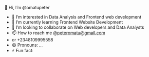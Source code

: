  👋 Hi, I’m @omatupeter
- 👀 I’m interested in Data Analysis and Frontend web development
- 🌱 I’m currently learning Frontend Website Development
- 💞️ I’m looking to collaborate on Web developers and Data Analysts
- 📫 How to reach me @peteromatu@gmail.com
- or +2348109995558
- 😄 Pronouns: ...
- ⚡ Fun fact: 

<!---
omatupeter/omatupeter is a ✨ special ✨ repository because its `README.md` (this file) appears on your GitHub profile.
You can click the Preview link to take a look at your changes.
--->
